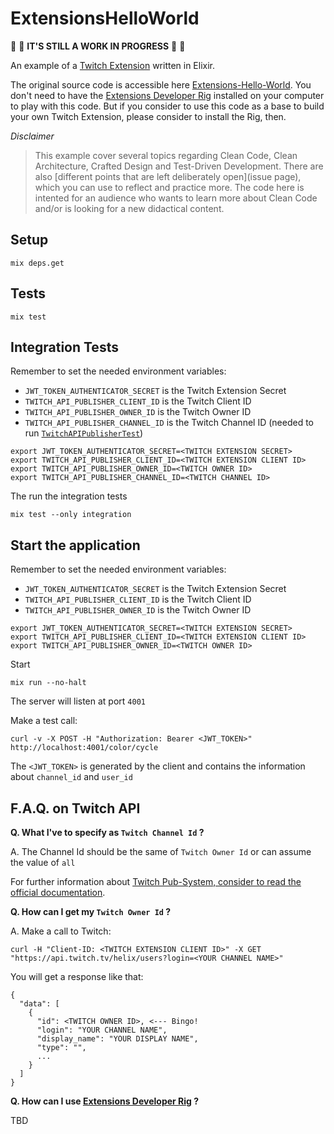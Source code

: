 # ExtensionsHelloWorld

:rotating_light: :construction: **IT'S STILL A WORK IN PROGRESS** :construction: :rotating_light:

An example of a [Twitch Extension](https://dev.twitch.tv/docs/extensions/) written in Elixir.

The original source code is accessible here [Extensions-Hello-World](https://github.com/twitchdev/extensions-hello-world). You don't need to have the [Extensions Developer Rig](https://dev.twitch.tv/docs/extensions/rig/) installed on your computer to play with this code. But if you consider to use this code as a base to build your own Twitch Extension, please consider to install the Rig, then.

_Disclaimer_

> This example cover several topics regarding Clean Code, Clean Architecture, Crafted Design and Test-Driven Development. There are also [different points that are left deliberately open](issue page), which you can use to reflect and practice more. The code here is intented for an audience who wants to learn more about Clean Code and/or is looking for a new didactical content.

## Setup

```
mix deps.get
```

## Tests

```
mix test
```

## Integration Tests

Remember to set the needed environment variables:

- `JWT_TOKEN_AUTHENTICATOR_SECRET` is the Twitch Extension Secret
- `TWITCH_API_PUBLISHER_CLIENT_ID` is the Twitch Client ID
- `TWITCH_API_PUBLISHER_OWNER_ID`  is the Twitch Owner ID
- `TWITCH_API_PUBLISHER_CHANNEL_ID` is the Twitch Channel ID (needed to run [`TwitchAPIPublisherTest`](test/extensions_hello_world/infrastructure/twitch_api_publisher_test.exs))

```
export JWT_TOKEN_AUTHENTICATOR_SECRET=<TWITCH EXTENSION SECRET>
export TWITCH_API_PUBLISHER_CLIENT_ID=<TWITCH EXTENSION CLIENT ID>
export TWITCH_API_PUBLISHER_OWNER_ID=<TWITCH OWNER ID>
export TWITCH_API_PUBLISHER_CHANNEL_ID=<TWITCH CHANNEL ID>
```

The run the integration tests

```
mix test --only integration
```

## Start the application

Remember to set the needed environment variables:

- `JWT_TOKEN_AUTHENTICATOR_SECRET` is the Twitch Extension Secret
- `TWITCH_API_PUBLISHER_CLIENT_ID` is the Twitch Client ID
- `TWITCH_API_PUBLISHER_OWNER_ID`  is the Twitch Owner ID

```
export JWT_TOKEN_AUTHENTICATOR_SECRET=<TWITCH EXTENSION SECRET>
export TWITCH_API_PUBLISHER_CLIENT_ID=<TWITCH EXTENSION CLIENT ID>
export TWITCH_API_PUBLISHER_OWNER_ID=<TWITCH OWNER ID>
```

Start

```
mix run --no-halt
```

The server will listen at port `4001`

Make a test call:

```
curl -v -X POST -H "Authorization: Bearer <JWT_TOKEN>" http://localhost:4001/color/cycle
```

The `<JWT_TOKEN>` is generated by the client and contains the information about `channel_id` and `user_id`

## F.A.Q. on Twitch API

**Q. What I've to specify as `Twitch Channel Id` ?**

A. The Channel Id should be the same of `Twitch Owner Id` or can assume the value of `all`

For further information about [Twitch Pub-System, consider to read the official documentation](https://dev.twitch.tv/docs/extensions/reference/#send-extension-pubsub-message).

**Q. How can I get my `Twitch Owner Id` ?**

A. Make a call to Twitch:

```
curl -H "Client-ID: <TWITCH EXTENSION CLIENT ID>" -X GET "https://api.twitch.tv/helix/users?login=<YOUR CHANNEL NAME>"
```

You will get a response like that:

```
{
  "data": [
    {
      "id": <TWITCH OWNER ID>, <--- Bingo!
      "login": "YOUR CHANNEL NAME",
      "display_name": "YOUR DISPLAY NAME",
      "type": "",
      ...
    }
  ]
}
```

**Q. How can I use [Extensions Developer Rig](https://dev.twitch.tv/docs/extensions/rig/) ?**

TBD